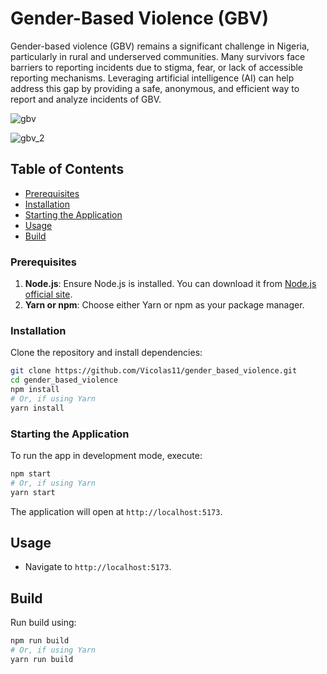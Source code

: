 
# Gender-Based Violence (GBV)

Gender-based violence (GBV) remains a significant challenge in Nigeria, particularly in rural and underserved communities. Many survivors face barriers to reporting incidents due to stigma, fear, or lack of accessible reporting mechanisms. Leveraging artificial intelligence (AI) can help address this gap by providing a safe, anonymous, and efficient way to report and analyze incidents of GBV.

![gbv](https://github.com/user-attachments/assets/caa2ef3f-45fa-440d-b207-1d5c6de0a5f6)

![gbv_2](https://github.com/user-attachments/assets/495bfdf0-47c9-44b1-8444-2aa27b3c2946)

## Table of Contents
- [Prerequisites](#prerequisites)
- [Installation](#installation)
- [Starting the Application](#starting-the-application)
- [Usage](#usage)
- [Build](#build)

### Prerequisites

1. **Node.js**: Ensure Node.js is installed. You can download it from [Node.js official site](https://nodejs.org/).
2. **Yarn or npm**: Choose either Yarn or npm as your package manager.

### Installation

Clone the repository and install dependencies:

```bash
git clone https://github.com/Vicolas11/gender_based_violence.git
cd gender_based_violence
npm install
# Or, if using Yarn
yarn install
```

### Starting the Application

To run the app in development mode, execute:

```bash
npm start
# Or, if using Yarn
yarn start
```

The application will open at `http://localhost:5173`.

## Usage

- Navigate to `http://localhost:5173`.

## Build

Run build using:
```bash
npm run build
# Or, if using Yarn
yarn run build
```

